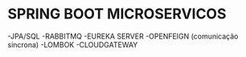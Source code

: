 # SPRING BOOT MICROSERVICOS

-JPA/SQL
-RABBITMQ
-EUREKA SERVER
-OPENFEIGN (comunicação sincrona)
-LOMBOK
-CLOUDGATEWAY